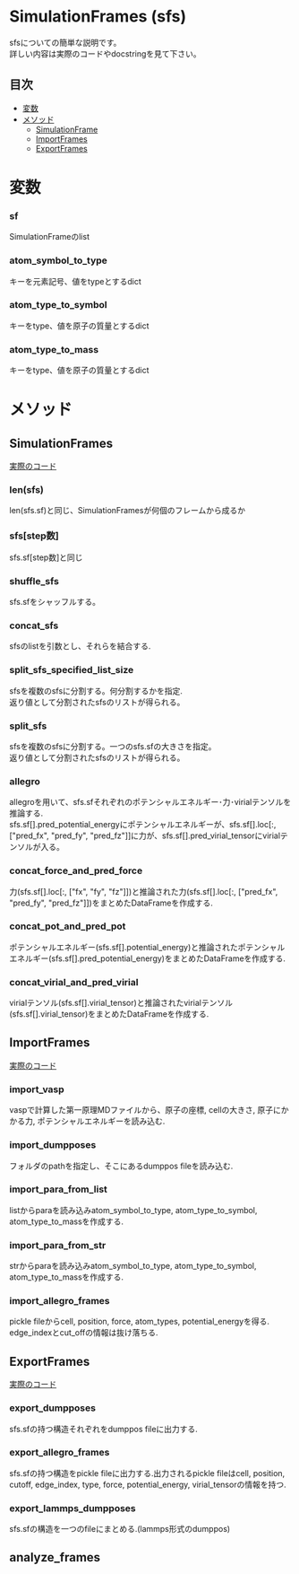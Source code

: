 # SimulationFrames (sfs)
sfsについての簡単な説明です。<br>
詳しい内容は実際のコードやdocstringを見て下さい。

## 目次
- [変数](#anchor1)<br>
- [メソッド](#anchor2)
  - [SimulationFrame](#anchor3)
  - [ImportFrames](#anchor4)
  - [ExportFrames](#anchor5)
<a id="anchor1"></a>
# 変数 
### sf
SimulationFrameのlist
### atom_symbol_to_type
キーを元素記号、値をtypeとするdict
### atom_type_to_symbol
キーをtype、値を原子の質量とするdict
### atom_type_to_mass
キーをtype、値を原子の質量とするdict
<a id="anchor2"></a>
# メソッド
<a id="anchor3"></a>
## SimulationFrames 
[実際のコード](https://github.com/kainakajima11/limda/src/limda/SimulationFrames.py)
### len(sfs)
len(sfs.sf)と同じ、SimulationFramesが何個のフレームから成るか<br>

### sfs[step数]
sfs.sf[step数]と同じ<br>

### shuffle_sfs
sfs.sfをシャッフルする。<br>

### concat_sfs
sfsのlistを引数とし、それらを結合する.

### split_sfs_specified_list_size
sfsを複数のsfsに分割する。何分割するかを指定.<br>
返り値として分割されたsfsのリストが得られる。<br>

### split_sfs
sfsを複数のsfsに分割する。一つのsfs.sfの大きさを指定。<br>
返り値として分割されたsfsのリストが得られる。<br>

### allegro
allegroを用いて、sfs.sfそれぞれのポテンシャルエネルギー･力･virialテンソルを推論する.<br>
sfs.sf[].pred_potential_energyにポテンシャルエネルギーが、sfs.sf[].loc[:, ["pred_fx", "pred_fy", "pred_fz"]]に力が、sfs.sf[].pred_virial_tensorにvirialテンソルが入る。

### concat_force_and_pred_force
力(sfs.sf[].loc[:, ["fx", "fy", "fz"]])と推論された力(sfs.sf[].loc[:, ["pred_fx", "pred_fy", "pred_fz"]])をまとめたDataFrameを作成する.
### concat_pot_and_pred_pot
ポテンシャルエネルギー(sfs.sf[].potential_energy)と推論されたポテンシャルエネルギー(sfs.sf[].pred_potential_energy)をまとめたDataFrameを作成する.
### concat_virial_and_pred_virial
virialテンソル(sfs.sf[].virial_tensor)と推論されたvirialテンソル(sfs.sf[].virial_tensor)をまとめたDataFrameを作成する.

<a id="anchor4"></a>
## ImportFrames
[実際のコード](https://github.com/kainakajima11/limda/src/limda/import_frames.py)
### import_vasp
vaspで計算した第一原理MDファイルから、原子の座標, cellの大きさ, 原子にかかる力, ポテンシャルエネルギーを読み込む.

### import_dumpposes
フォルダのpathを指定し、そこにあるdumppos fileを読み込む.

### import_para_from_list
listからparaを読み込みatom_symbol_to_type, atom_type_to_symbol, atom_type_to_massを作成する.

### import_para_from_str
strからparaを読み込みatom_symbol_to_type, atom_type_to_symbol, atom_type_to_massを作成する.

### import_allegro_frames
pickle fileからcell, position, force, atom_types, potential_energyを得る.<br>
edge_indexとcut_offの情報は抜け落ちる.

<a id="anchor5"></a>
## ExportFrames
[実際のコード](https://github.com/kainakajima11/limda/src/limda/export_frames.py)

### export_dumpposes
sfs.sfの持つ構造それぞれをdumppos fileに出力する.

### export_allegro_frames
sfs.sfの持つ構造をpickle fileに出力する.出力されるpickle fileはcell, position, cutoff, edge_index, type, force, potential_energy, virial_tensorの情報を持つ.

### export_lammps_dumpposes
sfs.sfの構造を一つのfileにまとめる.(lammps形式のdumppos)

## analyze_frames
